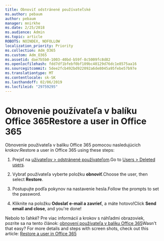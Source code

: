 ```yaml
---
title: Obnoviť odstránené používateľské
ms.author: pebaum
author: pebaum
manager: mnirkhe
ms.date: 2/25/2018
ms.audience: Admin
ms.topic: article
ROBOTS: NOINDEX, NOFOLLOW
localization_priority: Priority
ms.collection: Adm_O365
ms.custom: Adm_O365
ms.assetid: dae7b5b0-1003-40bd-b59f-8c5009fc8d82
ms.openlocfilehash: fdd7df1bfebf0bf109bc40129d76dc1e8575aa16
ms.sourcegitcommit: 5dee2fcb492bd922092a6de8045a95febe57b97e
ms.translationtype: MT
ms.contentlocale: sk-SK
ms.lasthandoff: 02/06/2019
ms.locfileid: "29759295"
---
```

# <a name="restore-a-user-in-office-365"></a><span data-ttu-id="e63ce-102">Obnovenie používateľa v balíku Office 365</span><span class="sxs-lookup"><span data-stu-id="e63ce-102">Restore a user in Office 365</span></span>

<span data-ttu-id="e63ce-103">Obnovenie používateľa v balíku Office 365 pomocou nasledujúcich krokov:</span><span class="sxs-lookup"><span data-stu-id="e63ce-103">Restore a user in Office 365 using these steps:</span></span>
  
1. <span data-ttu-id="e63ce-104">Prejsť na [užívateľov \> odstránené používateľom](https://admin.microsoft.com/adminportal/home#/deletedusers).</span><span class="sxs-lookup"><span data-stu-id="e63ce-104">Go to [Users \> Deleted users](https://admin.microsoft.com/adminportal/home#/deletedusers).</span></span>
    
2. <span data-ttu-id="e63ce-105">Vybrať používateľa vyberte položku **obnoviť**.</span><span class="sxs-lookup"><span data-stu-id="e63ce-105">Choose the user, then select **Restore**.</span></span>
    
3. <span data-ttu-id="e63ce-106">Postupujte podľa pokynov na nastavenie hesla.</span><span class="sxs-lookup"><span data-stu-id="e63ce-106">Follow the prompts to set the password.</span></span>
    
4. <span data-ttu-id="e63ce-107">Kliknite na položku **Odoslať e-mail a zavrieť**, a máte hotovo!</span><span class="sxs-lookup"><span data-stu-id="e63ce-107">Click **Send email and close**, and you're done!</span></span>
    
<span data-ttu-id="e63ce-p101">Nebolo to ľahké? Pre viac informácií a krokov s náhľadmi obrazoviek, pozrite sa na tento článok: [obnovení používateľa v balíku Office 365](https://support.office.com/article/Restore-a-user-in-Office-365-2c261e42-5dd1-48b0-845f-2a016d29cfc1.aspx)</span><span class="sxs-lookup"><span data-stu-id="e63ce-p101">Wasn't that easy? For more details and steps with screen shots, check out this article: [Restore a user in Office 365](https://support.office.com/article/Restore-a-user-in-Office-365-2c261e42-5dd1-48b0-845f-2a016d29cfc1.aspx)</span></span>
  

